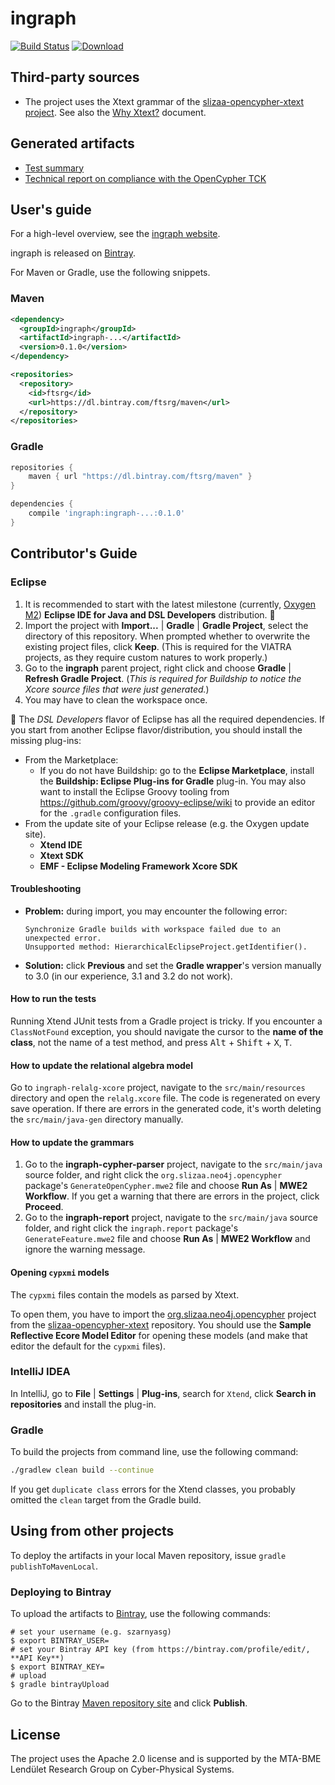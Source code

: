 # ingraph

[![Build Status](https://travis-ci.org/FTSRG/ingraph.svg?branch=master)](https://travis-ci.org/FTSRG/ingraph) [ ![Download](https://api.bintray.com/packages/ftsrg/maven/ingraph/images/download.svg) ](https://bintray.com/ftsrg/maven/ingraph/_latestVersion)

## Third-party sources

* The project uses the Xtext grammar of the [slizaa-opencypher-xtext project](https://github.com/slizaa/slizaa-opencypher-xtext/). See also the [Why Xtext?](docs/why-xtext.md) document.

## Generated artifacts

* [Test summary](http://docs.inf.mit.bme.hu/ingraph/test/)
* [Technical report on compliance with the OpenCypher TCK](http://docs.inf.mit.bme.hu/ingraph/pub/opencypher-report.pdf)

## User's guide

For a high-level overview, see the [ingraph website](http://docs.inf.mit.bme.hu/ingraph/).

ingraph is released on [Bintray](https://bintray.com/ftsrg/maven/ire).

For Maven or Gradle, use the following snippets.

### Maven

```xml
<dependency>
  <groupId>ingraph</groupId>
  <artifactId>ingraph-...</artifactId>
  <version>0.1.0</version>
</dependency>

<repositories>
  <repository>
    <id>ftsrg</id>
    <url>https://dl.bintray.com/ftsrg/maven</url>
  </repository>
</repositories>
```

### Gradle

```groovy
repositories {
	maven { url "https://dl.bintray.com/ftsrg/maven" }
}

dependencies {
	compile 'ingraph:ingraph-...:0.1.0'
}
```

## Contributor's Guide

### Eclipse

1. It is recommended to start with the latest milestone (currently, [Oxygen M2](http://www.eclipse.org/downloads/packages/release/Oxygen/M2)) **Eclipse IDE for Java and DSL Developers** distribution. :notebook_with_decorative_cover:
1. Import the project with **Import...** | **Gradle** | **Gradle Project**, select the directory of this repository. When prompted whether to overwrite the existing project files, click **Keep**. (This is required for the VIATRA projects, as they require custom natures to work properly.)
1. Go to the **ingraph** parent project, right click and choose **Gradle** | **Refresh Gradle Project**. (_This is required for Buildship to notice the Xcore source files that were just generated._)
1. You may have to clean the workspace once.

:notebook_with_decorative_cover: The _DSL Developers_ flavor of Eclipse has all the required dependencies. If you start from another Eclipse flavor/distribution, you should install the missing plug-ins:

* From the Marketplace:
  * If you do not have Buildship: go to the **Eclipse Marketplace**, install the **Buildship: Eclipse Plug-ins for Gradle** plug-in. You may also want to install the Eclipse Groovy tooling from <https://github.com/groovy/groovy-eclipse/wiki> to provide an editor for the `.gradle` configuration files.
* From the update site of your Eclipse release (e.g. the Oxygen update site).
  * **Xtend IDE**
  * **Xtext SDK**
  * **EMF - Eclipse Modeling Framework Xcore SDK**

#### Troubleshooting

* **Problem:** during import, you may encounter the following error:

  ```
  Synchronize Gradle builds with workspace failed due to an unexpected error.
  Unsupported method: HierarchicalEclipseProject.getIdentifier().
  ```

* **Solution:** click **Previous** and set the **Gradle wrapper**'s version manually to 3.0 (in our experience, 3.1 and 3.2 do not work).

#### How to run the tests

Running Xtend JUnit tests from a Gradle project is tricky. If you encounter a `ClassNotFound` exception, you should navigate the cursor to the **name of the class**, not the name of a test method, and press <kbd>Alt</kbd> + <kbd>Shift</kbd> + <kbd>X</kbd>, <kbd>T</kbd>.

#### How to update the relational algebra model

Go to `ingraph-relalg-xcore` project, navigate to the `src/main/resources` directory and open the `relalg.xcore` file. The code is regenerated on every save operation. If there are errors in the generated code, it's worth deleting the `src/main/java-gen` directory manually.

#### How to update the grammars

1. Go to the **ingraph-cypher-parser** project, navigate to the `src/main/java` source folder, and right click the `org.slizaa.neo4j.opencypher` package's `GenerateOpenCypher.mwe2` file and choose **Run As** | **MWE2 Workflow**. If you get a warning that there are errors in the project, click **Proceed**.
1. Go to the **ingraph-report** project, navigate to the `src/main/java` source folder, and right click the `ingraph.report` package's `GenerateFeature.mwe2` file and choose **Run As** | **MWE2 Workflow** and ignore the warning message.

#### Opening `cypxmi` models

The `cypxmi` files contain the models as parsed by Xtext.

To open them, you have to import the [org.slizaa.neo4j.opencypher](https://github.com/slizaa/slizaa-opencypher-xtext/tree/master/plugins/org.slizaa.neo4j.opencypher) project from the [slizaa-opencypher-xtext](https://github.com/slizaa/slizaa-opencypher-xtext) repository. You should use the **Sample Reflective Ecore Model Editor** for opening these models (and make that editor the default for the `cypxmi` files).

### IntelliJ IDEA

In IntelliJ, go to **File** | **Settings** | **Plug-ins**, search for `Xtend`, click **Search in repositories** and install the plug-in.

### Gradle

To build the projects from command line, use the following command:

```bash
./gradlew clean build --continue
```

If you get `duplicate class` errors for the Xtend classes, you probably omitted the `clean` target from the Gradle build.

## Using from other projects

To deploy the artifacts in your local Maven repository, issue `gradle publishToMavenLocal`.

### Deploying to Bintray

To upload the artifacts to [Bintray](https://bintray.com/ftsrg/maven/ire), use the following commands:

```
# set your username (e.g. szarnyasg)
$ export BINTRAY_USER=
# set your Bintray API key (from https://bintray.com/profile/edit/, **API Key**)
$ export BINTRAY_KEY=
# upload
$ gradle bintrayUpload
```

Go to the Bintray [Maven repository site](https://bintray.com/ftsrg/maven) and click **Publish**.

## License

The project uses the Apache 2.0 license and is supported by the MTA-BME Lendület Research Group on Cyber-Physical Systems.
